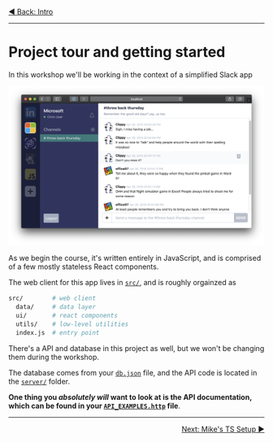 <p align='left'>
 <a href="00-intro.md">◀ Back: Intro</a>
</p>

---

# Project tour and getting started

In this workshop we'll be working in the context of a simplified Slack app

![project screenshot](./img/project_screenshot.png)

As we begin the course, it's written entirely in JavaScript, and is comprised of a few mostly stateless React components.

The web client for this app lives in [`src/`](../src/), and is roughly orgainzed as

```bash
src/        # web client
  data/     # data layer
  ui/       # react components
  utils/    # low-level utilities
  index.js  # entry point
```

There's a API and database in this project as well, but we won't be changing them during the workshop.

The database comes from your [`db.json`](../db.json) file, and the API code is located in the [`server/`](../server/) folder.

**One thing you _absolutely will_ want to look at is the API documentation, which can be found in your [`API_EXAMPLES.http`](API_EXAMPLES.http) file**.

---

<p align='right'>
 <a href="./02-mikes-ts-setup.md">Next: Mike's TS Setup ▶</a>
</p>
